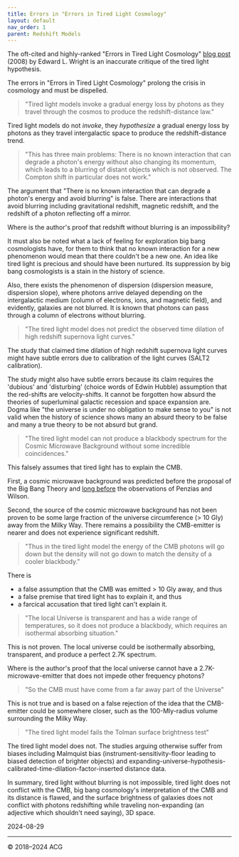 ```yaml
---
title: Errors in "Errors in Tired Light Cosmology"
layout: default
nav_order: 1
parent: Redshift Models
---
```


The oft-cited and highly-ranked "Errors in Tired Light Cosmology" [blog post](https://www.astro.ucla.edu/~wright/tiredlit.htm) (2008) by Edward L. Wright is an inaccurate critique of the tired light hypothesis.

The errors in "Errors in Tired Light Cosmology" prolong the crisis in cosmology and must be dispelled.

> "Tired light models invoke a gradual energy loss by photons as they travel through the cosmos to produce the redshift-distance law."

Tired light models do not *invoke*, they *hypothesize* a gradual energy loss by photons as they travel intergalactic space to produce the redshift-distance trend.

> "This has three main problems: There is no known interaction that can degrade a photon's energy without also changing its momentum, which leads to a blurring of distant objects which is not observed. The Compton shift in particular does not work."

The argument that "There is no known interaction that can degrade a photon's energy and avoid blurring" is false. There are interactions that avoid blurring including gravitational redshift, magnetic redshift, and the redshift of a photon reflecting off a mirror.

Where is the author's proof that redshift without blurring is an impossibility?

It must also be noted what a lack of feeling for exploration big bang cosmologists have, for them to think that no known interaction for a new phenomenon would mean that there couldn't be a new one. An idea like tired light is precious and should have been nurtured. Its suppression by big bang cosmologists is a stain in the history of science.

Also, there exists the phenomenon of dispersion (dispersion measure, dispersion slope), where photons arrive delayed depending on the intergalactic medium (column of electrons, ions, and magnetic field), and evidently, galaxies are not blurred. It is known that photons can pass through a column of electrons without blurring.

> "The tired light model does not predict the observed time dilation of high redshift supernova light curves."

The study that claimed time dilation of high redshift supernova light curves might have subtle errors due to calibration of the light curves (SALT2 calibration).

The study might also have subtle errors because its claim requires the 'dubious' and 'disturbing' (choice words of Edwin Hubble) assumption that the red-shifts are velocity-shifts. It cannot be forgotten how absurd the theories of superluminal galactic recession and space expansion are. Dogma like "the universe is under no obligation to make sense to you" is not valid when the history of science shows many an absurd theory to be false and many a true theory to be not absurd but grand.

> "The tired light model can not produce a blackbody spectrum for the Cosmic Microwave Background without some incredible coincidences."

This falsely assumes that tired light has to explain the CMB.

First, a cosmic microwave background was predicted before the proposal of the Big Bang Theory and [long before](https://www.ifi.unicamp.br/~assis/Apeiron-V2-p79-84(1995).pdf) the observations of Penzias and Wilson.

Second, the source of the cosmic microwave background has not been proven to be some large fraction of the universe circumference (> 10 Gly) away from the Milky Way. There remains a possibility the CMB-emitter is nearer and does not experience significant redshift.

> "Thus in the tired light model the energy of the CMB photons will go down but the density will not go down to match the density of a cooler blackbody."

There is 
- a false assumption that the CMB was emitted > 10 Gly away, and thus 
- a false premise that tired light has to explain it, and thus 
- a farcical accusation that tired light can't explain it.

> "The local Universe is transparent and has a wide range of temperatures, so it does not produce a blackbody, which requires an isothermal absorbing situation."

This is not proven. The local universe could be isothermally absorbing, transparent, and produce a perfect 2.7K spectrum.

Where is the author's proof that the local universe cannot have a 2.7K-microwave-emitter that does not impede other frequency photons?

> "So the CMB must have come from a far away part of the Universe"

This is not true and is based on a false rejection of the idea that the CMB-emitter could be somewhere closer, such as the 100-Mly-radius volume surrounding the Milky Way.

> "The tired light model fails the Tolman surface brightness test"

The tired light model does not. The studies arguing otherwise suffer from biases including Malmquist bias (instrument-sensitivity-floor leading to biased detection of brighter objects) and expanding-universe-hypothesis-calibrated-time-dilation-factor-inserted distance data.

In summary, tired light without blurring is not impossible, tired light does not conflict with the CMB, big bang cosmology's interpretation of the CMB and its distance is flawed, and the surface brightness of galaxies does not conflict with photons redshifting while traveling non-expanding (an adjective which shouldn't need saying), 3D space.

2024-08-29

---

© 2018–2024 ACG

